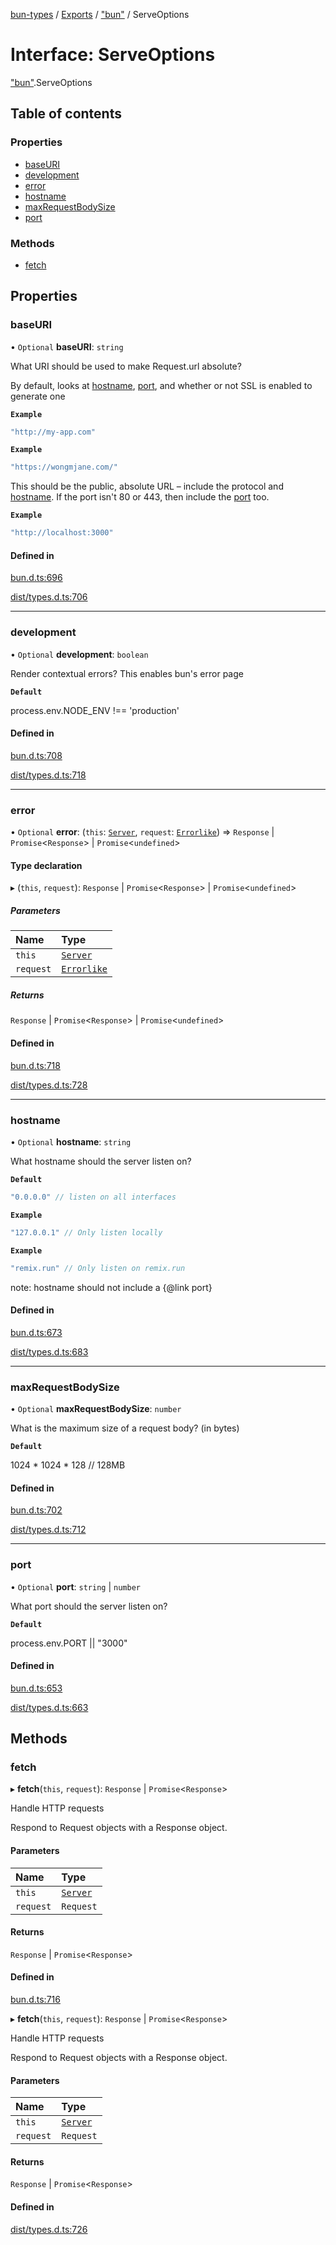 [bun-types](../README.md) / [Exports](../modules.md) / ["bun"](../modules/bun_.md) / ServeOptions

# Interface: ServeOptions

["bun"](../modules/bun_.md).ServeOptions

## Table of contents

### Properties

- [baseURI](bun_.ServeOptions.md#baseuri)
- [development](bun_.ServeOptions.md#development)
- [error](bun_.ServeOptions.md#error)
- [hostname](bun_.ServeOptions.md#hostname)
- [maxRequestBodySize](bun_.ServeOptions.md#maxrequestbodysize)
- [port](bun_.ServeOptions.md#port)

### Methods

- [fetch](bun_.ServeOptions.md#fetch)

## Properties

### baseURI

• `Optional` **baseURI**: `string`

What URI should be used to make Request.url absolute?

By default, looks at [hostname](bun_.ServeOptions.md#hostname), [port](bun_.ServeOptions.md#port), and whether or not SSL is enabled to generate one

**`Example`**

```js
"http://my-app.com"
```

**`Example`**

```js
"https://wongmjane.com/"
```

This should be the public, absolute URL – include the protocol and [hostname](bun_.ServeOptions.md#hostname). If the port isn't 80 or 443, then include the [port](bun_.ServeOptions.md#port) too.

**`Example`**

```ts
"http://localhost:3000"
```

#### Defined in

[bun.d.ts:696](https://github.com/valgaze/bun-types/blob/5e53f27/bun.d.ts#L696)

[dist/types.d.ts:706](https://github.com/valgaze/bun-types/blob/5e53f27/dist/types.d.ts#L706)

___

### development

• `Optional` **development**: `boolean`

Render contextual errors? This enables bun's error page

**`Default`**

process.env.NODE_ENV !== 'production'

#### Defined in

[bun.d.ts:708](https://github.com/valgaze/bun-types/blob/5e53f27/bun.d.ts#L708)

[dist/types.d.ts:718](https://github.com/valgaze/bun-types/blob/5e53f27/dist/types.d.ts#L718)

___

### error

• `Optional` **error**: (`this`: [`Server`](bun_.Server.md), `request`: [`Errorlike`](bun_.Errorlike.md)) => `Response` \| `Promise`<`Response`\> \| `Promise`<`undefined`\>

#### Type declaration

▸ (`this`, `request`): `Response` \| `Promise`<`Response`\> \| `Promise`<`undefined`\>

##### Parameters

| Name | Type |
| :------ | :------ |
| `this` | [`Server`](bun_.Server.md) |
| `request` | [`Errorlike`](bun_.Errorlike.md) |

##### Returns

`Response` \| `Promise`<`Response`\> \| `Promise`<`undefined`\>

#### Defined in

[bun.d.ts:718](https://github.com/valgaze/bun-types/blob/5e53f27/bun.d.ts#L718)

[dist/types.d.ts:728](https://github.com/valgaze/bun-types/blob/5e53f27/dist/types.d.ts#L728)

___

### hostname

• `Optional` **hostname**: `string`

What hostname should the server listen on?

**`Default`**

```js
"0.0.0.0" // listen on all interfaces
```

**`Example`**

```js
"127.0.0.1" // Only listen locally
```

**`Example`**

```js
"remix.run" // Only listen on remix.run
````

note: hostname should not include a {@link port}

#### Defined in

[bun.d.ts:673](https://github.com/valgaze/bun-types/blob/5e53f27/bun.d.ts#L673)

[dist/types.d.ts:683](https://github.com/valgaze/bun-types/blob/5e53f27/dist/types.d.ts#L683)

___

### maxRequestBodySize

• `Optional` **maxRequestBodySize**: `number`

What is the maximum size of a request body? (in bytes)

**`Default`**

1024 * 1024 * 128 // 128MB

#### Defined in

[bun.d.ts:702](https://github.com/valgaze/bun-types/blob/5e53f27/bun.d.ts#L702)

[dist/types.d.ts:712](https://github.com/valgaze/bun-types/blob/5e53f27/dist/types.d.ts#L712)

___

### port

• `Optional` **port**: `string` \| `number`

What port should the server listen on?

**`Default`**

process.env.PORT || "3000"

#### Defined in

[bun.d.ts:653](https://github.com/valgaze/bun-types/blob/5e53f27/bun.d.ts#L653)

[dist/types.d.ts:663](https://github.com/valgaze/bun-types/blob/5e53f27/dist/types.d.ts#L663)

## Methods

### fetch

▸ **fetch**(`this`, `request`): `Response` \| `Promise`<`Response`\>

Handle HTTP requests

Respond to Request objects with a Response object.

#### Parameters

| Name | Type |
| :------ | :------ |
| `this` | [`Server`](bun_.Server.md) |
| `request` | `Request` |

#### Returns

`Response` \| `Promise`<`Response`\>

#### Defined in

[bun.d.ts:716](https://github.com/valgaze/bun-types/blob/5e53f27/bun.d.ts#L716)

▸ **fetch**(`this`, `request`): `Response` \| `Promise`<`Response`\>

Handle HTTP requests

Respond to Request objects with a Response object.

#### Parameters

| Name | Type |
| :------ | :------ |
| `this` | [`Server`](bun_.Server.md) |
| `request` | `Request` |

#### Returns

`Response` \| `Promise`<`Response`\>

#### Defined in

[dist/types.d.ts:726](https://github.com/valgaze/bun-types/blob/5e53f27/dist/types.d.ts#L726)
